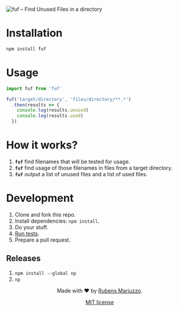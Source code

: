 ![fuf – Find Unused Files in a directory](.github/banner.svg)

# Installation

```bash
npm install fuf
```

# Usage

```js
import fuf from 'fuf'

fuf('target/directory', 'files/directory/**.*')
  .then(results => {
    console.log(results.unused)
    console.log(results.used)
  })
```

# How it works?

 1. **`fuf`** find filenames that will be tested for usage.
 2. **`fuf`** find usage of those filenames in files from a target directory.
 3. **`fuf`** output a list of unused files and a list of used files.

# Development

  1. Clone and fork this repo.
  2. Install dependencies: `npm install`.
  3. Do your stuff.
  4. [Run tests](#test).
  5. Prepare a pull request.

## Releases

  1. `npm install --global np`
  2. `np`

<div align=center>

Made with :heart: by [Rubens Mariuzzo](https://github.com/rmariuzzo).

[MIT license](LICENSE)

</div>

